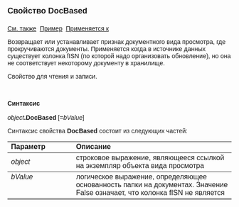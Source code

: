 ﻿<html>
<head>
<title>Вид просмотра\DocBased</title>
</head>

<body>

<p><font size="4" face="Arial"><strong>Свойство DocBased<br>
<br>
</strong></font><font face="Arial"><a href="../Asview.html">См. также</a>&nbsp;
<a href="../../Examples/E_AsView.html">Пример</a>&nbsp; <a href="../Asview.html">
Применяется к</a></font></p>

<p><font face="Arial">Возвращает или устанавливает признак 
документного вида просмотра, где прокручиваются документы. Применяется когда в 
источнике данных существует колонка fISN (по которой надо организовать 
обновление), но она не соответствует некоторому документу в хранилище.</font></p>

<p><font face="Arial">Свойство для чтения и записи.</font></p>

<p class="label">&nbsp;</p>

<p class="label"><font face="Arial"><b>Синтаксис<br>
<br>
</b><em>object</em><strong>.DocBased </strong>[=<em>bValue</em>]&nbsp;</font></p>

<p><font face="Arial">Синтаксис свойства <b>DocBased</b>
состоит из следующих частей:</font></p>

<table border="1" cellPadding="5" cols="2" frame="below" rules="rows">
<TBODY>
  <tr vAlign="top">
    <td class="label" width="29%"><font face="Arial"><b>Параметр</b></font></td>
    <td class="label" width="71%"><font face="Arial"><strong>Описание</strong></font></td>
  </tr>
  <tr>
    <td width="29%"><font face="Arial"><em>object</em></font></td>
    <td width="71%"><font face="Arial">строковое выражение, являющееся 
	ссылкой на экземпляр объекта вида просмотра</font></td>
  </tr>
  <tr vAlign="top">
    <td width="29%"><font face="Arial"><em>bValue</em></font></td>
    <td width="71%"><font face="Arial">логическое выражение, 
	определяющее oснованность папки на документах. Значение False означает, что 
	колонка fISN не является </font></td>
  </tr>
</TBODY>
</table>
</body>
</html>
